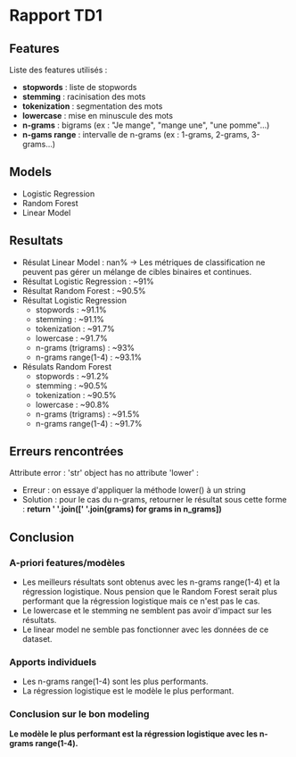 # Rapport TD1

## Features 
Liste des features utilisés : 
- **stopwords** : liste de stopwords
- **stemming** : racinisation des mots
- **tokenization** : segmentation des mots
- **lowercase** : mise en minuscule des mots
- **n-grams** : bigrams (ex : "Je mange", "mange une", "une pomme"...)
- **n-gams range** : intervalle de n-grams (ex : 1-grams, 2-grams, 3-grams...)

## Models
- Logistic Regression
- Random Forest
- Linear Model

## Resultats
- Résulat Linear Model : nan% -> Les métriques de classification ne peuvent pas gérer un mélange de cibles binaires et continues.
- Résultat Logistic Regression : ~91%
- Résultat Random Forest : ~90.5%
- Résultat Logistic Regression
  - stopwords : ~91.1%
  - stemming : ~91.1%
  - tokenization : ~91.7%
  - lowercase : ~91.7%
  - n-grams (trigrams) : ~93%
  - n-grams range(1-4) : ~93.1%
- Résulats Random Forest
  - stopwords : ~91.2%
  - stemming : ~90.5%
  - tokenization : ~90.5%
  - lowercase : ~90.8%
  - n-grams (trigrams) : ~91.5%
  - n-grams range(1-4) : ~91.7%

## Erreurs rencontrées
Attribute error : 'str' object has no attribute 'lower' :
- Erreur : on essaye d'appliquer la méthode lower() à un string
- Solution : pour le cas du n-grams, retourner le résultat sous cette forme : **return ' '.join([' '.join(grams) for grams in n_grams])**

## Conclusion

### A-priori features/modèles 
- Les meilleurs résultats sont obtenus avec les n-grams range(1-4) et la régression logistique. Nous pension que le Random Forest serait plus performant que la régression logistique mais ce n'est pas le cas.
- Le lowercase et le stemming ne semblent pas avoir d'impact sur les résultats.
- Le linear model ne semble pas fonctionner avec les données de ce dataset.

### Apports individuels
- Les n-grams range(1-4) sont les plus performants.
- La régression logistique est le modèle le plus performant.

### Conclusion sur le bon modeling
**Le modèle le plus performant est la régression logistique avec les n-grams range(1-4).**